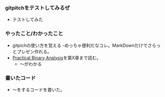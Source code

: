 ### gitpitchをテストしてみるぜ
- テストしてみた

### やったこと/わかったこと

- gitpichの使い方を覚える
	-めっちゃ便利だなコレ。MarkDownだけでさらっとプレゼン作れる。
- [Practical Binary Analysis](https://www.amazon.co.jp/gp/product/B07BPKWJVT)を第X章まで読む。
	- 〜がわかる

### 書いたコード
- 〜をするコードを書いた。

